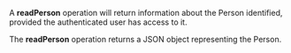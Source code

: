 A **readPerson** operation will return information about the
Person identified, provided the authenticated user has access to it.

The **readPerson** operation returns a JSON object representing the Person.
